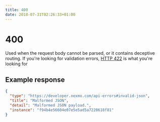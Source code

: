 ```yaml
---
title: 400
date: 2018-07-31T02:26:33+01:00
---
```


# 400

Used when the request body cannot be parsed, or it contains deceptive routing. If you're looking for validation errors, [HTTP 422](/api-standards/http-code/422/) is what you're looking for

## Example response

```json
{
  "type": "https://developer.nexmo.com/api-errors#invalid-json",
  "title": "Malformed JSON",
  "detail": "Malformed JSON payload.",
  "instance": "f94b4e56604e07e5e5ad5a7228618f81"
}
```
